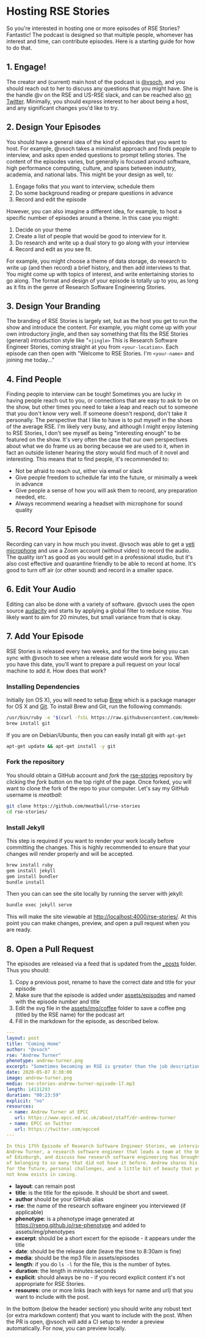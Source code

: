 # Hosting RSE Stories

So you're interested in hosting one or more episodes of RSE Stories? Fantastic!
The podcast is designed so that multiple people, whomever has interest and time,
can contribute episodes. Here is a starting guide for how to do that.

## 1. Engage!

The creator and (current) main host of the podcast is [@vsoch](https://github.com/vsoch),
and you should reach out to her to discuss any questions that you might have.
She is the handle @v on the RSE and US-RSE slack, and can be reached also 
[on Twitter](https://twitter.com/vsoch). Minimally, you should express interest
to her about being a host, and any significant changes you'd like to try.

## 2. Design Your Episodes

You should have a general idea of the kind of episodes that you want to host.
For example, @vsoch takes a minimalist approach and finds people to interview,
and asks open ended questions to prompt telling stories. The content of the episodes
varies, but generally is focused around software, high performance computing,
culture, and spans between industry, academia, and national labs. This might
be your design as well, to:

 1. Engage folks that you want to interview, schedule them
 2. Do some background reading or prepare questions in advance
 3. Record and edit the episode

However, you can also imagine a different idea, for example, to host a specific
number of episodes around a theme. In this case you might:

 1. Decide on your theme
 2. Create a list of people that would be good to interview for it.
 3. Do research and write up a dual story to go along with your interview
 4. Record and edit as you see fit.

For example, you might choose a theme of data storage, do research to write
up (and then record) a brief history, and then add interviews to that. You might
come up with topics of interest, and write entertaining stories to go along.
The format and design of your episode is totally up to you, as long as it
fits in the genre of Research Software Engineering Stories.

## 3. Design Your Branding

The branding of RSE Stories is largely set, but as the host you get to run the
show and introduce the content. For example, you might come up with your
own introductory jingle, and then say something that fits the RSE Stories
(general) introduction style like "`<jingle>` This is Research Software Engineer 
Stories, coming straight at you from `<your-location>`. Each episode
can then open with "Welcome to RSE Stories. I'm `<your-name>` and joining
me today..."

## 4. Find People

Finding people to interview can be tough! Sometimes you are lucky in having
people reach out to you, or connections that are easy to ask to be on the show,
but other times you need to take a leap and reach out to someone that you don't
know very well. If someone doesn't respond, don't take it personally. The
perspective that I like to have is to put myself in the shoes of the average RSE.
I'm likely very busy, and although I might enjoy listening to RSE Stories, 
I don't see myself as being "interesting enough" to be featured on the show.
It's very often the case that our own perspectives about what we do frame us 
as boring because we are used to it, when in fact an outside listener hearing the
story would find much of it novel and interesting. This means that to find people,
it's recommended to:

 - Not be afraid to reach out, either via email or slack
 - Give people freedom to schedule far into the future, or minimally a week in advance
 - Give people a sense of how you will ask them to record, any preparation needed, etc.
 - Always recommend wearing a headset with microphone for sound quality

## 5. Record Your Episode

Recording can vary in how much you invest. @vsoch was able to get a [yeti microphone](https://www.amazon.com/Blue-Yeti-USB-Microphone-Silver/dp/B002VA464S) and use a Zoom account (without video) to record the audio.
The quality isn't as good as you would get in a professional studio, but it's also
cost effective and quarantine friendly to be able to record at home. It's good
to turn off air (or other sound) and record in a smaller space.

## 6. Edit Your Audio

Editing can also be done with a variety of software. @vsoch uses the open
source [audacity](https://www.audacityteam.org/) and starts by applying
a global filter to reduce noise. You likely want to aim for 20 minutes, but
small variance from that is okay.

## 7. Add Your Episode

RSE Stories is released every two weeks, and for the time being you can sync with @vsoch
to see when a release date would work for you. When you have this date, you'll want
to prepare a pull request on your local machine to add it. How does that work?

### Installing Dependencies

Initially (on OS X), you will need to setup [Brew](http://brew.sh/) which is a 
package manager for OS X and [Git](https://git-scm.com/). To install Brew and Git, 
run the following commands:

```bash
/usr/bin/ruby -e "$(curl -fsSL https://raw.githubusercontent.com/Homebrew/install/master/install)"
brew install git
```

If you are on Debian/Ubuntu, then you can easily install git with `apt-get`

```bash
apt-get update && apt-get install -y git
```

### Fork the repository

You should obtain a GitHub account and *fork* the <a href="https://github.com/USRSE/rse-stories" target="_blank">rse-stories</a> repository by clicking the *fork* button on the top right of the page. Once forked, you will want to clone the fork of the repo to your computer. Let's say my GitHub username is *meatball*:

```bash
git clone https://github.com/meatball/rse-stories
cd rse-stories/
```

### Install Jekyll

This step is required if you want to render your work locally before committing the changes. 
This is highly recommended to ensure that your changes will render properly and will be accepted.

```bash
brew install ruby
gem install jekyll
gem install bundler
bundle install
```

Then you can can see the site locally by running the server with jekyll:

```bash
bundle exec jekyll serve
```

This will make the site viewable at <a href="http://localhost:4000/rse-stories/" target="_blank">http://localhost:4000/rse-stories/</a>. At this point you can make changes, preview, and open
a pull request when you are ready.

## 8. Open a Pull Request

The episodes are released via a feed that is updated from the [_posts](../_posts)
folder. Thus you should:

 1. Copy a previous post, rename to have the correct date and title for your episode
 2. Make sure that the episode is added under [assets/episodes](../assets/episodes) and named with the episode number and title
 3. Edit the svg file in the [assets/img/coffee](../assets/img/coffee) folder to save a coffee png (titled by the RSE name) for the podcast art
 4. Fill in the markdown for the episode, as described below.


```yaml
---
layout: post
title: "Coming Home"
author: "@vsoch"
rse: "Andrew Turner"
phenotype: andrew-turner.png
excerpt: "Sometimes becoming an RSE is greater than the job description. It's about finding a place where you belong."
date: 2020-05-07 8:30:00
image: andrew-turner.png
media: rse-stories-andrew-turner-episode-17.mp3
length: 14131293
duration: "00:23:59"
explicit: "no"
resources:
 - name: Andrew Turner at EPCC
   url: https://www.epcc.ed.ac.uk/about/staff/dr-andrew-turner
 - name: EPCC on Twitter
   url: https://twitter.com/epcced
---

In this 17th Episode of Research Software Engineer Stories, we interview
Andrew Turner, a research software engineer that leads a team at the University
of Edinburgh, and discuss how research software engineering has brought a sense
of belonging to so many that did not have it before. Andrew shares his hopes
for the future, personal challenges, and a little bit of beauty that you might
not know exists in caving.
```

 - **layout**: can remain post
 - **title**: is the title for the episode. It should be short and sweet.
 - **author** should be your GitHub alias
 - **rse**: the name of the research software engineer you interviewed (if applicable)
 - **phenotype**: is a phenotype image generated at https://rseng.github.io/rse-phenotype and added to assets/img/phenotypes
 - **excerpt**: should be a short excert for the episode - it appears under the title
 - **date**: should be the release date (leave the time to 8:30am is fine)
 - **media**: should be the mp3 file in assets/episodes
 - **length**: if you do `ls -l` for the file, this is the number of bytes.
 - **duration**: the length in minutes:seconds
 - **explicit**: should always be no - if you record explicit content it's not appropriate for RSE Stories.
 - **resoures**: one or more links (each with keys for name and url) that you want to include with the post.


In the bottom (below the header section) you should write any robust text (or extra
markdown content) that you want to include with the post.
When the PR is open, @vsoch will add a CI setup to render a preview automatically. For
now, you can preview locally.
